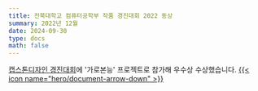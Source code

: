 ```yaml
---
title: 전북대학교 컴퓨터공학부 작품 경진대회 2022 동상
summary: 2022년 12월
date: 2024-09-30
type: docs
math: false
---
```

[캡스톤디자인 경진대회](https://csai.jbnu.ac.kr/csai/29107/subview.do?enc=Zm5jdDF8QEB8JTJGYmJzJTJGY3NhaSUyRjQ5MjklMkYzMzMzMTUlMkZhcnRjbFZpZXcuZG8lM0ZwYWdlJTNEMSUyNnNyY2hDb2x1bW4lM0RzaiUyNnNyY2hXcmQlM0QlRUMlQkElQTElRUMlOEElQTQlRUQlODYlQTQlMjZiYnNDbFNlcSUzRCUyNmJic09wZW5XcmRTZXElM0QlMjZyZ3NCZ25kZVN0ciUzRCUyNnJnc0VuZGRlU3RyJTNEJTI2aXNWaWV3TWluZSUzRGZhbHNlJTI2cGFzc3dvcmQlM0QlMjY%3D)에 '가로본능' 프로젝트로 참가해 우수상 수상했습니다. [{{< icon name="hero/document-arrow-down" >}}](/awards/2022_작품_경진대회.pdf)